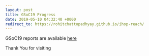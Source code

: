 ```yaml
---
layout: post
title: GSoC19 Progress
date: 2019-05-10 04:32:40 +0000
redirect_to: https://rohitchattopadhyay.github.io/ihop-reach/
---
```


GSoC19 reports are available [here](https://rohitchattopadhyay.github.io/ihop-reach/)

Thank You for visiting
